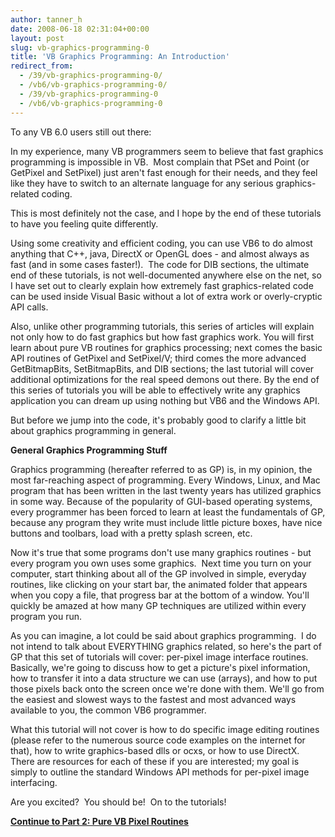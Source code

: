 ```yaml
---
author: tanner_h
date: 2008-06-18 02:31:04+00:00
layout: post
slug: vb-graphics-programming-0
title: 'VB Graphics Programming: An Introduction'
redirect_from:
  - /39/vb-graphics-programming-0/
  - /vb6/vb-graphics-programming-0/
  - /39/vb-graphics-programming-0
  - /vb6/vb-graphics-programming-0
---
```


To any VB 6.0 users still out there:

In my experience, many VB programmers seem to believe that fast graphics programming is impossible in VB.  Most complain that PSet and Point (or GetPixel and SetPixel) just aren't fast enough for their needs, and they feel like they have to switch to an alternate language for any serious graphics-related coding.

This is most definitely not the case, and I hope by the end of these tutorials to have you feeling quite differently.

Using some creativity and efficient coding, you can use VB6 to do almost anything that C++, java, DirectX or OpenGL does - and almost always as fast (and in some cases faster!).  The code for DIB sections, the ultimate end of these tutorials, is not well-documented anywhere else on the net, so I have set out to clearly explain how extremely fast graphics-related code can be used inside Visual Basic without a lot of extra work or overly-cryptic API calls.

Also, unlike other programming tutorials, this series of articles will explain not only how to do fast graphics but how fast graphics work. You will first learn about pure VB routines for graphics processing; next comes the basic API routines of GetPixel and SetPixel/V; third comes the more advanced GetBitmapBits, SetBitmapBits, and DIB sections; the last tutorial will cover additional optimizations for the real speed demons out there. By the end of this series of tutorials you will be able to effectively write any graphics application you can dream up using nothing but VB6 and the Windows API.

But before we jump into the code, it's probably good to clarify a little bit about graphics programming in general.

**General Graphics Programming Stuff**

Graphics programming (hereafter referred to as GP) is, in my opinion, the most far-reaching aspect of programming. Every Windows, Linux, and Mac program that has been written in the last twenty years has utilized graphics in some way. Because of the popularity of GUI-based operating systems, every programmer has been forced to learn at least the fundamentals of GP, because any program they write must include little picture boxes, have nice buttons and toolbars, load with a pretty splash screen, etc.

Now it's true that some programs don't use many graphics routines - but every program you own uses some graphics.  Next time you turn on your computer, start thinking about all of the GP involved in simple, everyday routines, like clicking on your start bar, the animated folder that appears when you copy a file, that progress bar at the bottom of a window. You'll quickly be amazed at how many GP techniques are utilized within every program you run.

As you can imagine, a lot could be said about graphics programming.  I do not intend to talk about EVERYTHING graphics related, so here's the part of GP that this set of tutorials will cover: per-pixel image interface routines.  Basically, we're going to discuss how to get a picture's pixel information, how to transfer it into a data structure we can use (arrays), and how to put those pixels back onto the screen once we're done with them. We'll go from the easiest and slowest ways to the fastest and most advanced ways available to you, the common VB6 programmer.

What this tutorial will not cover is how to do specific image editing routines (please refer to the numerous source code examples on the internet for that), how to write graphics-based dlls or ocxs, or how to use DirectX. There are resources for each of these if you are interested; my goal is simply to outline the standard Windows API methods for per-pixel image interfacing.

Are you excited?  You should be!  On to the tutorials!

**[Continue to Part 2: Pure VB Pixel Routines](2008/06/17/vb-graphics-programming-1)**
